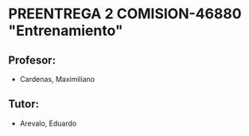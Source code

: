 # PREENTREGA 2 COMISION-46880 "Entrenamiento"

## Profesor:
- Cardenas, Maximiliano
## Tutor:
- Arevalo, Eduardo

